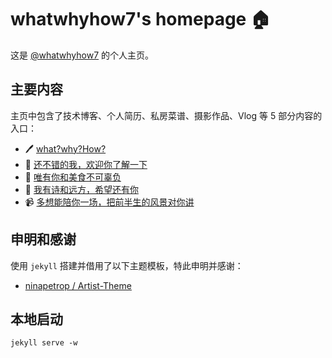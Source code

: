 # whatwhyhow7's homepage 🏠

这是 [@whatwhyhow7](https://whatwhyhow7.github.io/) 的个人主页。

## 主要内容

主页中包含了技术博客、个人简历、私房菜谱、摄影作品、Vlog 等 5 部分内容的入口：

- 🖊️ [what?why?How?](https://whatwhyhow7.github.io/blog)
- 🧾 [还不错的我，欢迎你了解一下](https://whatwhyhow7.github.io/resume)
- 🥑 [唯有你和美食不可辜负](https://whatwhyhow7.github.io/cook)
- 📸 [我有诗和远方，希望还有你](https://whatwhyhow7.github.io/photo)
- 📹 [多想能陪你一场，把前半生的风景对你讲](https://whatwhyhow7.github.io/video)

## 申明和感谢

使用 `jekyll` 搭建并借用了以下主题模板，特此申明并感谢：

- [ninapetrop / Artist-Theme](https://github.com/ninapetrop/Artist-Theme)

## 本地启动

```shell
jekyll serve -w
```